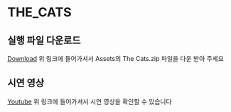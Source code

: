 # THE_CATS
## 실행 파일 다운로드
[Download](https://github.com/lutca1320/THE-CATS/releases) 
위 링크에 들어가셔서 Assets의 The Cats.zip 파일을 다운 받아 주세요 
## 시연 영상
[Youtube](https://youtu.be/_ni1pviprfU) 
위 링크에 들어가셔서 시연 영상을 확인할 수 있습니다 

